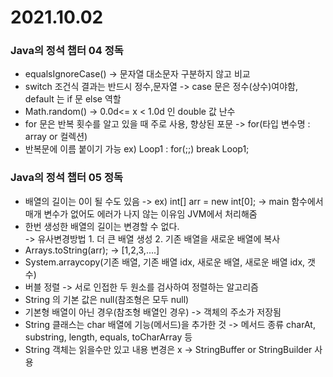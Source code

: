 # 2021.10.02

### Java의 정석 챕터 04 정독

- equalsIgnoreCase() -> 문자열 대소문자 구분하지 않고 비교
- switch 조건식 결과는 반드시 정수,문자열 -> case 문은 정수(상수)여야함, default 는 if 문 else 역할
- Math.random() -> 0.0d<= x < 1.0d 인 double 값 난수
- for 문은 반복 횟수를 알고 있을 때 주로 사용, 향상된 포문 -> for(타입 변수명 : array or 컬렉션)
- 반복문에 이름 붙이기 가능 ex) Loop1 : for(;;) break Loop1;  

### Java의 정석 챕터 05 정독

- 배열의 길이는 0이 될 수도 있음 -> ex) int[] arr = new int[0]; -> main 함수에서 매개 변수가 없어도 에러가 나지 않는 이유임 JVM에서 처리해줌
- 한번 생성한 배열의 길이는 변경할 수 없다.  
 ->  유사변경방법 1. 더 큰 배열 생성 2. 기존 배열을 새로운 배열에 복사
- Arrays.toString(arr); -> [1,2,3,....]
- System.arraycopy(기존 배열, 기존 배열 idx, 새로운 배열, 새로운 배열 idx, 갯수)
- 버블 정렬 -> 서로 인접한 두 원소를 검사하여 정렬하는 알고리즘
- String 의 기본 값은 null(참조형은 모두 null)
- 기본형 배열이 아닌 경우(참조형 배열인 경우) -> 객체의 주소가 저장됨
- String 클래스는 char 배열에 기능(메서드)을 추가한 것 -> 메서드 종류 charAt, substring, length, equals, toCharArray 등
- String 객체는 읽을수만 있고 내용 변경은 x -> StringBuffer or StringBuilder 사용 